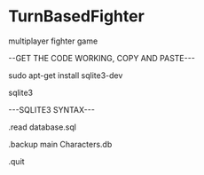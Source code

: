 # TurnBasedFighter
multiplayer fighter game

--GET THE CODE WORKING, COPY AND PASTE---

sudo apt-get install sqlite3-dev

sqlite3
  
  ---SQLITE3 SYNTAX---
  
.read database.sql

.backup main Characters.db

.quit
